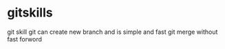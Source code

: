 # gitskills
git skill
git can create new branch and is simple and fast
git merge without fast forword
